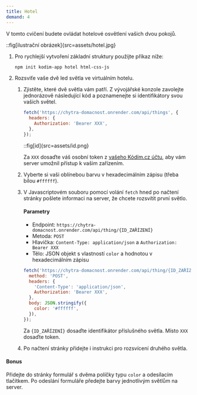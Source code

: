 ```yaml
---
title: Hotel
demand: 4
---
```


V tomto cvičení budete ovládat hotelové osvětlení vašich dvou pokojů.

::fig[ilustrační obrázek]{src=assets/hotel.jpg}

1.  Pro rychlejší vytvoření základní struktury použijte příkaz níže:

    ```bash
    npm init kodim-app hotel html-css-js
    ```

1.  Rozsviťe vaše dvě led světla ve virtuálním hotelu.

    1.  Zjistěte, které dvě světla vám patří. Z vývojářské konzole zavolejte jednorázově následující kód a poznamenejte si identifikátory svou vašich světel.

        ```js
        fetch('https://chytra-domacnost.onrender.com/api/things', {
          headers: {
            Authorization: 'Bearer XXX',
          },
        });
        ```

        ::fig[id]{src=assets/id.png}

        Za `XXX` dosaďte váš osobní token z [vašeho Kódím.cz účtu](https://kodim.cz/ucet), aby vám server umožnil přístup k vašim zařízením.

    1.  Vyberte si vaši oblínebou barvu v hexadecimálním zápisu (třeba bílou `#ffffff`).

    1.  V Javascriptovém souboru pomocí volání `fetch` hned po načtení stránky pošlete informaci na server, že chcete rozsvítit první světlo.

        #### Parametry

        - Endpoint: `https://chytra-domacnost.onrender.com/api/thing/{ID_ZAŘÍZENÍ}`
        - Metoda: `POST`
        - Hlavička: `Content-Type: application/json` a `Authorization: Bearer XXX`
        - Tělo: JSON objekt s vlastností `color` a hodnotou v hexadecimálním zápisu

        ```js
        fetch('https://chytra-domacnost.onrender.com/api/thing/{ID_ZAŘÍZENÍ}', {
          method: 'POST',
          headers: {
            'Content-Type': 'application/json',
            Authorization: 'Bearer XXX',
          },
          body: JSON.stringify({
            color: '#ffffff',
          }),
        });
        ```

        Za `{ID_ZAŘÍZENÍ}` dosaďte identifikátor příslušného světla. Místo `XXX` dosaďte token.

    1.  Po načtení stránky přidejte i instrukci pro rozsvícení druhého světla.

#### Bonus

Přidejte do stránky formulář s dvěma políčky typu `color` a odesílacím tlačítkem. Po odeslání formuláře předejte barvy jednotlivým světlům na server.
